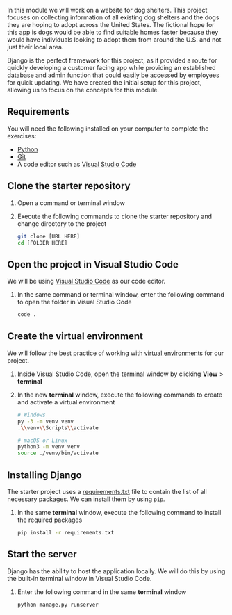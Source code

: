 [1]: https://git-scm.com/downloads "Git website downloads"
[2]: https://docs.github.com/en/free-pro-team@latest/github/creating-cloning-and-archiving-repositories/cloning-a-repository "Clone GutHub repository"
[3]: https://www.python.org/  "Install Python"

In this module we will work on a website for dog shelters. This project focuses on collecting information of all existing dog shelters and the dogs they are hoping to adopt across the United States. The fictional hope for this app is dogs would be able to find suitable homes faster because they would have individuals looking to adopt them from around the U.S. and not just their local area.

Django is the perfect framework for this project, as it provided a route for quickly developing a customer facing app while providing an established database and admin function that could easily be accessed by employees for quick updating. We have created the initial setup for this project, allowing us to focus on the concepts for this module.

## Requirements

You will need the following installed on your computer to complete the exercises:

- [Python](https://python.org)
- [Git](https://git-scm.com/)
- A code editor such as [Visual Studio Code](https://code.visualstudio.com)

## Clone the starter repository

1. Open a command or terminal window
1. Execute the following commands to clone the starter repository and change directory to the project

    ```bash
    git clone [URL HERE]
    cd [FOLDER HERE]
    ```

## Open the project in Visual Studio Code

We will be using [Visual Studio Code](https://code.visualstudio.com) as our code editor.

1. In the same command or terminal window, enter the following command to open the folder in Visual Studio Code

    ```bash
    code .
    ```

## Create the virtual environment

We will follow the best practice of working with [virtual environments](https://docs.python.org/3/tutorial/venv.html) for our project.

1. Inside Visual Studio Code, open the terminal window by clicking **View** > **terminal**
1. In the new **terminal** window, execute the following commands to create and activate a virtual environment

    ```bash
    # Windows
    py -3 -m venv venv
    .\\venv\\Scripts\\activate

    # macOS or Linux
    python3 -m venv venv
    source ./venv/bin/activate
    ```

## Installing Django

The starter project uses a [requirements.txt](https://pip.pypa.io/en/latest/user_guide/#requirements-files) file to contain the list of all necessary packages. We can install them by using `pip`.

1. In the same **terminal** window, execute the following command to install the required packages

    ```bash
    pip install -r requirements.txt
    ```

## Start the server

Django has the ability to host the application locally. We will do this by using the built-in terminal window in Visual Studio Code.

1. Enter the following command in the same **terminal** window

    ```bash
    python manage.py runserver
    ```
